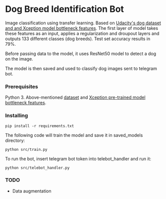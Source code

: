 # Dog Breed Identification Bot

Image classification using transfer learning. Based on [Udacity's dog dataset and and Xception model bottleneck features](https://github.com/udacity/dog-project). The first layer of model takes these features as an input, applies a regularization and droupout layers and outputs 133 different classes (dog breeds). Test set accuracy results in 79%.

Before passing data to the model, it uses ResNet50 model to detect a dog on the image.

The model is then saved and used to classify dog images sent to telegram bot.

### Prerequisites

Python 3.
Above-mentioned [dataset](https://s3-us-west-1.amazonaws.com/udacity-aind/dog-project/dogImages.zip) and [Xception pre-trained model bottleneck features](https://s3-us-west-1.amazonaws.com/udacity-aind/dog-project/DogXceptionData.npz).

### Installing

```
pip install -r requirements.txt
```
The following code will train the model and save it in saved_models directory:

```
python src/train.py
```
To run the bot, insert telegram bot token into telebot_handler and run it:

```
python src/telebot_handler.py
```
### TODO

- Data augmentation
